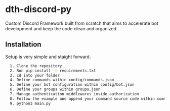 
# dth-discord-py

Custom Discord Framework built from scratch that aims to accelerate bot development and keep the code clean and organized.


## Installation

Setup is very simple and staight forward.

```bash
  1. Clone the repository
  2. Run pip install -r requirements.txt
  3. cd into your folder
  4. Define commands within config/commands.json
  5. Define your bot configuration within config/bot.json
  6. Define your groups within groups.json
  7. Manage authentication middlewares inside authorization
  8. Follow the example and append your command source code within commands/my-command.py
  9. python3 main.py
```
    